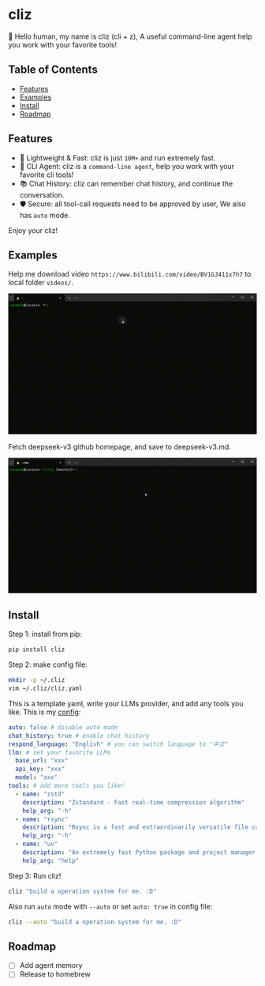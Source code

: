 # cliz

🤖 Hello human, my name is cliz (cli + z), A useful command-line agent help you work with your favorite tools!

## Table of Contents

- [Features](#features)
- [Examples](#examples)
- [Install](#install)
- [Roadmap](#roadmap)

## Features

- 🚀 Lightweight & Fast: cliz is just `10M+` and run extremely fast.
- 🌟 CLI Agent: cliz is a `command-line agent`, help you work with your favorite cli tools!
- 📚 Chat History: cliz can remember chat history, and continue the conversation.
- 🛡️ Secure: all tool-call requests need to be approved by user, We also has `auto` mode.

Enjoy your cliz!

## Examples

Help me download video `https://www.bilibili.com/video/BV1GJ411x7h7` to local folder `videos/`.

![example](docs/asserts/example1.gif)

Fetch deepseek-v3 github homepage, and save to deepseek-v3.md.

![example](docs/asserts/example2.gif)

## Install

Step 1: install from pip:

```bash
pip install cliz
```

Step 2: make config file:

```bash
mkdir -p ~/.cliz
vim ~/.cliz/cliz.yaml
```

This is a template yaml, write your LLMs provider, and add any tools you like. This is my [config](cliz.yaml):

```yaml
auto: false # disable auto mode
chat_history: true # enable chat history
respond_language: "English" # you can switch language to "中文"
llm: # set your favorite LLMs
  base_url: "xxx"
  api_key: "xxx"
  model: "xxx"
tools: # add more tools you like!
  - name: "zstd"
    description: "Zstandard - Fast real-time compression algorithm"
    help_arg: "-h"
  - name: "rsync"
    description: "Rsync is a fast and extraordinarily versatile file copying tool for both remote and local file"
    help_arg: "-h"
  - name: "uv"
    description: "An extremely fast Python package and project manager, written in Rust"
    help_arg: "help"
```

Step 3: Run cliz!

```bash
cliz "build a operation system for me. :D"
```

Also run `auto` mode with `--auto` or set `auto: true` in config file:

```bash
cliz --auto "build a operation system for me. :D"
```

## Roadmap

- [ ] Add agent memory
- [ ] Release to homebrew
